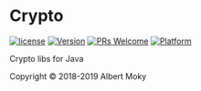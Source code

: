 # Crypto

[![license](https://img.shields.io/github/license/mashape/apistatus.svg)](https://github.com/dimchat/crypto-java/blob/master/LICENSE)
[![Version](https://img.shields.io/badge/alpha-0.1.0-red.svg)](https://github.com/dimchat/crypto-java/archive/master.zip)
[![PRs Welcome](https://img.shields.io/badge/PRs-welcome-brightgreen.svg)](https://github.com/dimchat/crypto-java/pulls)
[![Platform](https://img.shields.io/badge/Platform-Java%208-brightgreen.svg)](https://github.com/dimchat/crypto-java/wiki)

Crypto libs for Java

Copyright &copy; 2018-2019 Albert Moky
